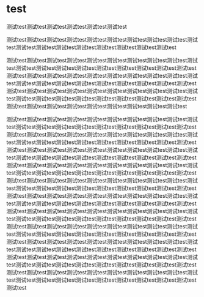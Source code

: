 # test

测试test测试test测试test测试test测试test测试test

测试test测试test测试test测试test测试test测试test测试test测试test测试test测试test测试test测试test测试test测试test测试test测试test测试test测试test


测试test测试test测试test测试test测试test测试test测试test测试test测试test测试test测试test测试test测试test测试test测试test测试test测试test测试test测试test测试test测试test测试test测试test测试test测试test测试test测试test测试test测试test测试test测试test测试test测试test测试test测试test测试test测试test测试test测试test测试test测试test测试test测试test测试test测试test测试test测试test测试test测试test测试test测试test测试test测试test测试test测试test测试test测试test测试test测试test测试test测试test测试test测试test测试test测试test测试test







测试test测试test测试test测试test测试test测试test测试test测试test测试test测试test测试test测试test测试test测试test测试test测试test测试test测试test测试test测试test测试test测试test测试test测试test测试test测试test测试test测试test测试test测试test测试test测试test测试test测试test测试test测试test测试test测试test测试test测试test测试test测试test测试test测试test测试test测试test测试test测试test测试test测试test测试test测试test测试test测试test测试test测试test测试test测试test测试test测试test测试test测试test测试test测试test测试test测试test测试test测试test测试test测试test测试test测试test测试test测试test测试test测试test测试test测试test测试test测试test测试test测试test测试test测试test测试test测试test测试test测试test测试test测试test测试test测试test测试test测试test测试test测试test测试test测试test测试test测试test测试test测试test测试test测试test测试test测试test测试test测试test测试test测试test测试test测试test测试test测试test测试test测试test测试test测试test测试test测试test测试test测试test测试test测试test测试test测试test测试test测试test测试test测试test测试test测试test测试test测试test测试test测试test测试test测试test测试test测试test测试test测试test测试test测试test测试test测试test测试test测试test测试test测试test测试test测试test测试test测试test测试test测试test测试test测试test测试test测试test测试test测试test测试test测试test测试test测试test测试test测试test测试test测试test测试test测试test测试test测试test测试test测试test测试test测试test测试test测试test测试test测试test测试test测试test测试test测试test测试test测试test测试test测试test测试test测试test测试test测试test测试test测试test测试test测试test测试test测试test测试test测试test测试test测试test测试test测试test测试test测试test测试test测试test
